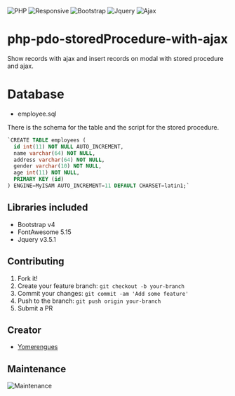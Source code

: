 ![PHP](https://img.shields.io/badge/php-8-brightgreen)
![Responsive](https://img.shields.io/badge/Responsive-Yes-ff69b4)
![Bootstrap](https://img.shields.io/badge/bootstrap-4.5-blue)
![Jquery](https://img.shields.io/badge/jquery-3.5.1-orange)
![Ajax](https://img.shields.io/badge/jquery-ajax-red)
# php-pdo-storedProcedure-with-ajax
Show records with ajax and insert records on modal with stored procedure and ajax.

# Database 
* employee.sql

There is the schema for the table and the script for the stored procedure.
```sql
`CREATE TABLE employees (
  id int(11) NOT NULL AUTO_INCREMENT,
  name varchar(64) NOT NULL,
  address varchar(64) NOT NULL,
  gender varchar(10) NOT NULL,
  age int(11) NOT NULL,
  PRIMARY KEY (id)
) ENGINE=MyISAM AUTO_INCREMENT=11 DEFAULT CHARSET=latin1;`
```

## Libraries included
* Bootstrap v4
* FontAwesome 5.15
* Jquery v3.5.1

## Contributing

1. Fork it!
2. Create your feature branch: `git checkout -b your-branch`
3. Commit your changes: `git commit -am 'Add some feature'`
4. Push to the branch: `git push origin your-branch`
5. Submit a PR

## Creator
* <a href="https://github.com/adhirsaurio">Yomerengues</a>

## Maintenance
![Maintenance](https://img.shields.io/badge/Maintenance-Yes-brightgreen)